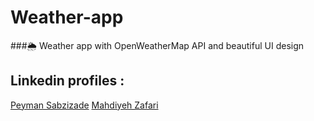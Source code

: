 # Weather-app
###🌦️ Weather app with OpenWeatherMap API and beautiful UI design
## Linkedin profiles :
[Peyman Sabzizade](https://www.linkedin.com/in/peyman-sabzizade)
[Mahdiyeh Zafari](https://www.linkedin.com/in/mahdiyeh-zafari/?utm_source=share&utm_campaign=share_via&utm_content=profile&utm_medium=android_app)
